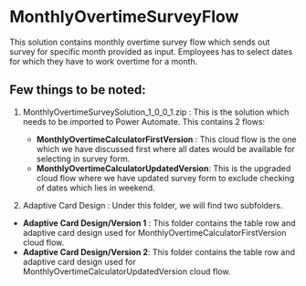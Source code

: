 # MonthlyOvertimeSurveyFlow
This solution contains monthly overtime survey flow which sends out survey for specific month provided as input. Employees has to select dates for which they have to work overtime for a month.
## Few things to be noted:
1. MonthlyOvertimeSurveySolution_1_0_0_1.zip : This is the solution which needs to be imported to Power Automate. This contains 2 flows:
      <ul>
      <li><b>MonthlyOvertimeCalculatorFirstVersion</b> : This cloud flow is the one which we have discussed first where all dates would be available for selecting in survey form.</li>

      <li><b>MonthlyOvertimeCalculatorUpdatedVersion</b>: This is the upgraded cloud flow where we have updated survey form to exclude checking of dates which lies in weekend.</li>    
      </ul>
2. Adaptive Card Design : Under this folder, we will find two subfolders.
<ul>
<li><b>Adaptive Card Design/Version 1</b> : This folder contains the table row and adaptive card design used for MonthlyOvertimeCalculatorFirstVersion cloud flow.</li>

<li><b>Adaptive Card Design/Version 2</b>: This folder contains the table row and adaptive card design used for MonthlyOvertimeCalculatorUpdatedVersion cloud flow.</li>
</ul>
